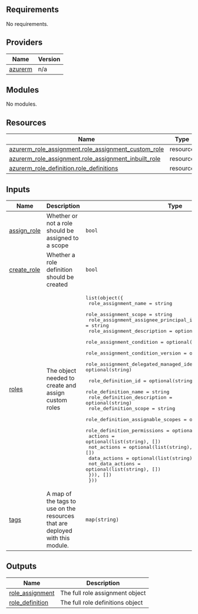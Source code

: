 ## Requirements

No requirements.

## Providers

| Name | Version |
|------|---------|
| <a name="provider_azurerm"></a> [azurerm](#provider\_azurerm) | n/a |

## Modules

No modules.

## Resources

| Name | Type |
|------|------|
| [azurerm_role_assignment.role_assignment_custom_role](https://registry.terraform.io/providers/hashicorp/azurerm/latest/docs/resources/role_assignment) | resource |
| [azurerm_role_assignment.role_assignment_inbuilt_role](https://registry.terraform.io/providers/hashicorp/azurerm/latest/docs/resources/role_assignment) | resource |
| [azurerm_role_definition.role_definitions](https://registry.terraform.io/providers/hashicorp/azurerm/latest/docs/resources/role_definition) | resource |

## Inputs

| Name | Description | Type | Default | Required |
|------|-------------|------|---------|:--------:|
| <a name="input_assign_role"></a> [assign\_role](#input\_assign\_role) | Whether or not a role should be assigned to a scope | `bool` | `true` | no |
| <a name="input_create_role"></a> [create\_role](#input\_create\_role) | Whether a role definition should be created | `bool` | `false` | no |
| <a name="input_roles"></a> [roles](#input\_roles) | The object needed to create and assign custom roles | <pre>list(object({<br>    role_assignment_name                                   = string<br>    role_assignment_scope                                  = string<br>    role_assignment_assignee_principal_id                  = string<br>    role_assignment_description                            = optional(string)<br>    role_assignment_condition                              = optional(string)<br>    role_assignment_condition_version                      = optional(number)<br>    role_assignment_delegated_managed_identity_resource_id = optional(string)<br><br>    role_definition_id                = optional(string)<br>    role_definition_name              = string<br>    role_definition_description       = optional(string)<br>    role_definition_scope             = string<br>    role_definition_assignable_scopes = optional(list(string), [])<br>    role_definition_permissions = optional(list(object({<br>      actions          = optional(list(string), [])<br>      not_actions      = optional(list(string), [])<br>      data_actions     = optional(list(string), [])<br>      not_data_actions = optional(list(string), [])<br>    })), [])<br>  }))</pre> | n/a | yes |
| <a name="input_tags"></a> [tags](#input\_tags) | A map of the tags to use on the resources that are deployed with this module. | `map(string)` | <pre>{<br>  "source": "terraform"<br>}</pre> | no |

## Outputs

| Name | Description |
|------|-------------|
| <a name="output_role_assignment"></a> [role\_assignment](#output\_role\_assignment) | The full role assignment object |
| <a name="output_role_definition"></a> [role\_definition](#output\_role\_definition) | The full role definitions object |
